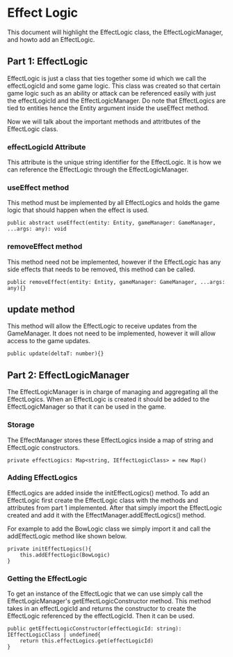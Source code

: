 # Effect Logic
This document will highlight the EffectLogic class, the EffectLogicManager, and howto add an EffectLogic.

## Part 1: EffectLogic
EffectLogic is just a class that ties together some id which we call the effectLogicId and some game logic. This class was created so that certain game logic such as an ability or attack can be referenced easily with just the effectLogicId and the EffectLogicManager. Do note that EffectLogics are tied to entities hence the Entity argument inside the useEffect method.

Now we will talk about the important methods and attritbutes of the EffectLogic class.

### effectLogicId Attribute
This attribute is the unique string identifier for the EffectLogic. It is how we can reference the EffectLogic through the EffectLogicManager.

### useEffect method
This method must be implemented by all EffectLogics and holds the game logic that should happen when the effect is used.
```
public abstract useEffect(entity: Entity, gameManager: GameManager, ...args: any): void
```

### removeEffect method
This method need not be implemented, however if the EffectLogic has any side effects that needs to be removed, this method can be called.
```
public removeEffect(entity: Entity, gameManager: GameManager, ...args: any){}
``` 

## update method
This method will allow the EffectLogic to receive updates from the GameManager. It does not need to be implemented, however it will allow access to the game updates.

```
public update(deltaT: number){}
```

## Part 2: EffectLogicManager
The EffectLogicManager is in charge of managing and aggregating all the EffectLogics. When an EffectLogic is created it should be added to the EffectLogicManager so that it can be used in the game.

### Storage
The EffectManager stores these EffectLogics inside a map of string and EffectLogic constructors.
```
private effectLogics: Map<string, IEffectLogicClass> = new Map()
```

### Adding EffectLogics
EffectLogics are added inside the initEffectLogics() method. To add an EffectLogic first create the EffectLogic class with the methods and attributes from part 1 implemented. After that simply import the EffectLogic created and add it with the EffectManager.addEffectLogics() method.

For example to add the BowLogic class we simply import it and call the addEffectLogic method like shown below.
```
private initEffectLogics(){
    this.addEffectLogic(BowLogic)
}
```

### Getting the EffectLogic
To get an instance of the EffectLogic that we can use simply call the EffectLogicManager's getEffectLogicConstructor method. This method takes in an effectLogicId and returns the constructor to create the EffectLogic referenced by the effectLogicId. Then it can be used.

```
public getEffectLogicConstructor(effectLogicId: string): IEffectLogicClass | undefined{
    return this.effectLogics.get(effectLogicId)
}
```
